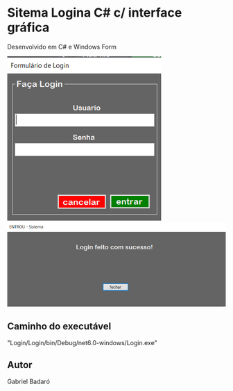 # Sitema Logina C# c/ interface gráfica
Desenvolvido em C# e Windows Form

![image](/Login/login.png "login")
![image](/Login/login-2.png "logado")

## Caminho do executável
"Login/Login/bin/Debug/net6.0-windows/Login.exe"

## Autor
Gabriel Badaró
